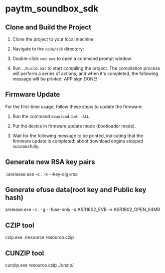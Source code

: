 # paytm_soundbox_sdk

## Clone and Build the Project

1. Clone the project to your local machine:

2. Navigate to the `code/sdk` directory:

3. Double-click `cmd.exe` to open a command prompt window.

4. Run `./build.bat` to start compiling the project. The compilation process will perform a series of actions, and when it's completed, the following message will be printed: 
        APP sign DONE!


## Firmware Update

For the first-time usage, follow these steps to update the firmware:

1. Run the command `download.bat -ALL`.

2. Put the device in firmware update mode (bootloader mode).

3. Wait for the following message to be printed, indicating that the firmware update is completed:
   aboot download engine stopped successfully.

## Generate new RSA key pairs
.\arelease.exe -c . -k --key-alg=rsa

## Generate efuse data(root key and Public key hash)
arelease.exe -c . -g --fuse-only -p ASR1602_EVB -v ASR1602_OPEN_04MB

## CZIP tool
czip.exe ./resource resource.czip

## CUNZIP tool
cunzip.exe resource.czip ./unzip/

